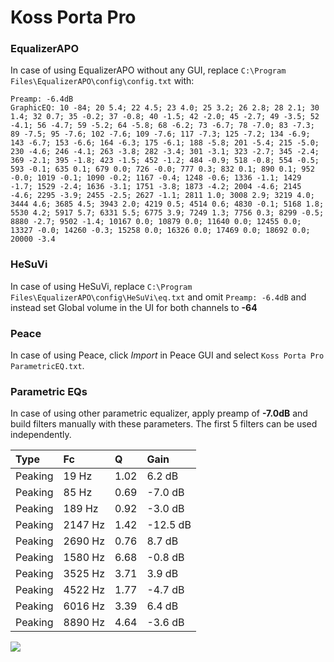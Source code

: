# Koss Porta Pro

### EqualizerAPO
In case of using EqualizerAPO without any GUI, replace `C:\Program Files\EqualizerAPO\config\config.txt`
with:
```
Preamp: -6.4dB
GraphicEQ: 10 -84; 20 5.4; 22 4.5; 23 4.0; 25 3.2; 26 2.8; 28 2.1; 30 1.4; 32 0.7; 35 -0.2; 37 -0.8; 40 -1.5; 42 -2.0; 45 -2.7; 49 -3.5; 52 -4.1; 56 -4.7; 59 -5.2; 64 -5.8; 68 -6.2; 73 -6.7; 78 -7.0; 83 -7.3; 89 -7.5; 95 -7.6; 102 -7.6; 109 -7.6; 117 -7.3; 125 -7.2; 134 -6.9; 143 -6.7; 153 -6.6; 164 -6.3; 175 -6.1; 188 -5.8; 201 -5.4; 215 -5.0; 230 -4.6; 246 -4.1; 263 -3.8; 282 -3.4; 301 -3.1; 323 -2.7; 345 -2.4; 369 -2.1; 395 -1.8; 423 -1.5; 452 -1.2; 484 -0.9; 518 -0.8; 554 -0.5; 593 -0.1; 635 0.1; 679 0.0; 726 -0.0; 777 0.3; 832 0.1; 890 0.1; 952 -0.0; 1019 -0.1; 1090 -0.2; 1167 -0.4; 1248 -0.6; 1336 -1.1; 1429 -1.7; 1529 -2.4; 1636 -3.1; 1751 -3.8; 1873 -4.2; 2004 -4.6; 2145 -4.6; 2295 -3.9; 2455 -2.5; 2627 -1.1; 2811 1.0; 3008 2.9; 3219 4.0; 3444 4.6; 3685 4.5; 3943 2.0; 4219 0.5; 4514 0.6; 4830 -0.1; 5168 1.8; 5530 4.2; 5917 5.7; 6331 5.5; 6775 3.9; 7249 1.3; 7756 0.3; 8299 -0.5; 8880 -2.7; 9502 -1.4; 10167 0.0; 10879 0.0; 11640 0.0; 12455 0.0; 13327 -0.0; 14260 -0.3; 15258 0.0; 16326 0.0; 17469 0.0; 18692 0.0; 20000 -3.4
```

### HeSuVi
In case of using HeSuVi, replace `C:\Program Files\EqualizerAPO\config\HeSuVi\eq.txt` and omit `Preamp:
-6.4dB` and instead set Global volume in the UI for both channels to **-64**

### Peace
In case of using Peace, click *Import* in Peace GUI and select `Koss Porta Pro ParametricEQ.txt`.

### Parametric EQs
In case of using other parametric equalizer, apply preamp of **-7.0dB** and build filters manually with
these parameters. The first 5 filters can be used independently.

| Type    | Fc      |    Q | Gain     |
|:--------|:--------|:-----|:---------|
| Peaking | 19 Hz   | 1.02 | 6.2 dB   |
| Peaking | 85 Hz   | 0.69 | -7.0 dB  |
| Peaking | 189 Hz  | 0.92 | -3.0 dB  |
| Peaking | 2147 Hz | 1.42 | -12.5 dB |
| Peaking | 2690 Hz | 0.76 | 8.7 dB   |
| Peaking | 1580 Hz | 6.68 | -0.8 dB  |
| Peaking | 3525 Hz | 3.71 | 3.9 dB   |
| Peaking | 4522 Hz | 1.77 | -4.7 dB  |
| Peaking | 6016 Hz | 3.39 | 6.4 dB   |
| Peaking | 8890 Hz | 4.64 | -3.6 dB  |

![](https://raw.githubusercontent.com/jaakkopasanen/AutoEq/master/results/headphonecom/sbaf-serious/Koss%20Porta%20Pro/Koss%20Porta%20Pro.png)